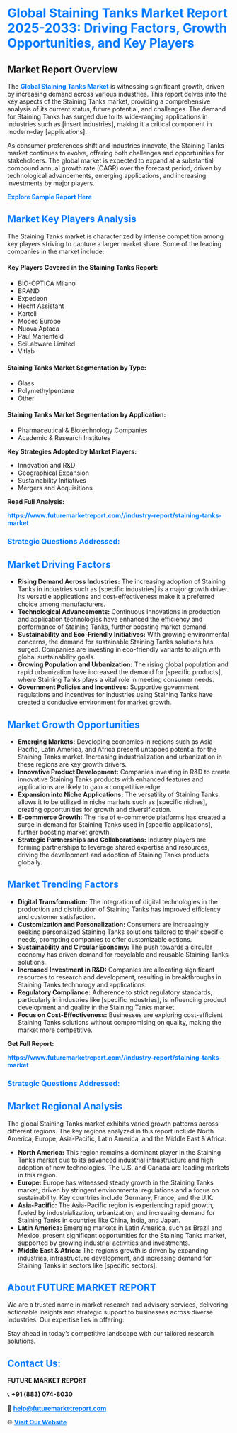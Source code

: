 <h1 style="color: #007BFF;">Global Staining Tanks Market Report 2025-2033: Driving Factors, Growth Opportunities, and Key Players</h1>

<section id="overview">
<h2>Market Report Overview</h2>
<p>The <a href="https://www.futuremarketreport.com//industry-report/staining-tanks-market" style="color: #007BFF; text-decoration: none;"><strong>Global Staining Tanks Market</strong></a> is witnessing significant growth, driven by increasing demand across various industries. This report delves into the key aspects of the Staining Tanks market, providing a comprehensive analysis of its current status, future potential, and challenges. The demand for Staining Tanks has surged due to its wide-ranging applications in industries such as [insert industries], making it a critical component in modern-day [applications].</p>
<p>As consumer preferences shift and industries innovate, the Staining Tanks market continues to evolve, offering both challenges and opportunities for stakeholders. The global market is expected to expand at a substantial compound annual growth rate (CAGR) over the forecast period, driven by technological advancements, emerging applications, and increasing investments by major players.</p>
</section>

<section id="overview">
<p><a href="https://www.futuremarketreport.com//request-sample/reportId=48912" style="color: #007BFF; text-decoration: none;"><strong>Explore Sample Report Here</strong></a></p>
</section>

<section id="key-players">
<h2 style="color: #007BFF;">Market Key Players Analysis</h2>
<p>The Staining Tanks market is characterized by intense competition among key players striving to capture a larger market share. Some of the leading companies in the market include:</p>
<h4>Key Players Covered in the Staining Tanks Report:</h4>
<ul><li>BIO-OPTICA Milano</li><li>BRAND</li><li>Expedeon</li><li>Hecht Assistant</li><li>Kartell</li><li>Mopec Europe</li><li>Nuova Aptaca</li><li>Paul Marienfeld</li><li>SciLabware Limited</li><li>Vitlab</li></ul>
<h4>Staining Tanks Market Segmentation by Type:</h4>
<ul><li>Glass</li><li>Polymethylpentene</li><li>Other</li></ul>

<h4>Staining Tanks Market Segmentation by Application:</h4>
<ul><li>Pharmaceutical &amp; Biotechnology Companies</li><li>Academic &amp; Research Institutes</li></ul>
<p><strong>Key Strategies Adopted by Market Players:</strong></p>
<ul>
<li>Innovation and R&D</li>
<li>Geographical Expansion</li>
<li>Sustainability Initiatives</li>
<li>Mergers and Acquisitions</li>
</ul>
</section>

<section>
<p><strong>Read Full Analysis: </strong></p><a href="https://www.futuremarketreport.com//industry-report/staining-tanks-market" style="color: #007BFF; text-decoration: none;"><strong>https://www.futuremarketreport.com//industry-report/staining-tanks-market</strong></a>
<h3 style="color: #007BFF;">Strategic Questions Addressed:</h3>
</section>

<section id="driving-factors">
<h2 style="color: #007BFF;">Market Driving Factors</h2>
<ul>
<li><strong>Rising Demand Across Industries:</strong> The increasing adoption of Staining Tanks in industries such as [specific industries] is a major growth driver. Its versatile applications and cost-effectiveness make it a preferred choice among manufacturers.</li>
<li><strong>Technological Advancements:</strong> Continuous innovations in production and application technologies have enhanced the efficiency and performance of Staining Tanks, further boosting market demand.</li>
<li><strong>Sustainability and Eco-Friendly Initiatives:</strong> With growing environmental concerns, the demand for sustainable Staining Tanks solutions has surged. Companies are investing in eco-friendly variants to align with global sustainability goals.</li>
<li><strong>Growing Population and Urbanization:</strong> The rising global population and rapid urbanization have increased the demand for [specific products], where Staining Tanks plays a vital role in meeting consumer needs.</li>
<li><strong>Government Policies and Incentives:</strong> Supportive government regulations and incentives for industries using Staining Tanks have created a conducive environment for market growth.</li>
</ul>
</section>

<section id="growth-opportunities">
<h2 style="color: #007BFF;">Market Growth Opportunities</h2>
<ul>
<li><strong>Emerging Markets:</strong> Developing economies in regions such as Asia-Pacific, Latin America, and Africa present untapped potential for the Staining Tanks market. Increasing industrialization and urbanization in these regions are key growth drivers.</li>
<li><strong>Innovative Product Development:</strong> Companies investing in R&D to create innovative Staining Tanks products with enhanced features and applications are likely to gain a competitive edge.</li>
<li><strong>Expansion into Niche Applications:</strong> The versatility of Staining Tanks allows it to be utilized in niche markets such as [specific niches], creating opportunities for growth and diversification.</li>
<li><strong>E-commerce Growth:</strong> The rise of e-commerce platforms has created a surge in demand for Staining Tanks used in [specific applications], further boosting market growth.</li>
<li><strong>Strategic Partnerships and Collaborations:</strong> Industry players are forming partnerships to leverage shared expertise and resources, driving the development and adoption of Staining Tanks products globally.</li>
</ul>
</section>

<section id="trending-factors">
<h2 style="color: #007BFF;">Market Trending Factors</h2>
<ul>
<li><strong>Digital Transformation:</strong> The integration of digital technologies in the production and distribution of Staining Tanks has improved efficiency and customer satisfaction.</li>
<li><strong>Customization and Personalization:</strong> Consumers are increasingly seeking personalized Staining Tanks solutions tailored to their specific needs, prompting companies to offer customizable options.</li>
<li><strong>Sustainability and Circular Economy:</strong> The push towards a circular economy has driven demand for recyclable and reusable Staining Tanks solutions.</li>
<li><strong>Increased Investment in R&D:</strong> Companies are allocating significant resources to research and development, resulting in breakthroughs in Staining Tanks technology and applications.</li>
<li><strong>Regulatory Compliance:</strong> Adherence to strict regulatory standards, particularly in industries like [specific industries], is influencing product development and quality in the Staining Tanks market.</li>
<li><strong>Focus on Cost-Effectiveness:</strong> Businesses are exploring cost-efficient Staining Tanks solutions without compromising on quality, making the market more competitive.</li>
</ul>
</section>

<section>
<p><strong>Get Full Report: </strong></p><a href="https://www.futuremarketreport.com//industry-report/staining-tanks-market" style="color: #007BFF; text-decoration: none;"><strong>https://www.futuremarketreport.com//industry-report/staining-tanks-market</strong></a>
<h3 style="color: #007BFF;">Strategic Questions Addressed:</h3>
</section>


<section id="regional-analysis">
<h2 style="color: #007BFF;">Market Regional Analysis</h2>
<p>The global Staining Tanks market exhibits varied growth patterns across different regions. The key regions analyzed in this report include North America, Europe, Asia-Pacific, Latin America, and the Middle East & Africa:</p>
<ul>
<li><strong>North America:</strong> This region remains a dominant player in the Staining Tanks market due to its advanced industrial infrastructure and high adoption of new technologies. The U.S. and Canada are leading markets in this region.</li>
<li><strong>Europe:</strong> Europe has witnessed steady growth in the Staining Tanks market, driven by stringent environmental regulations and a focus on sustainability. Key countries include Germany, France, and the U.K.</li>
<li><strong>Asia-Pacific:</strong> The Asia-Pacific region is experiencing rapid growth, fueled by industrialization, urbanization, and increasing demand for Staining Tanks in countries like China, India, and Japan.</li>
<li><strong>Latin America:</strong> Emerging markets in Latin America, such as Brazil and Mexico, present significant opportunities for the Staining Tanks market, supported by growing industrial activities and investments.</li>
<li><strong>Middle East & Africa:</strong> The region’s growth is driven by expanding industries, infrastructure development, and increasing demand for Staining Tanks in sectors like [specific sectors].</li>
</ul>
</section>

<footer>
<h2 style="color: #007BFF;">About FUTURE MARKET REPORT</h2>
<p>We are a trusted name in market research and advisory services, delivering actionable insights and strategic support to businesses across diverse industries. Our expertise lies in offering:</p>

<p>Stay ahead in today’s competitive landscape with our tailored research solutions.</p>

<h2 style="color: #007BFF;">Contact Us:</h2>
<p><strong>FUTURE MARKET REPORT</strong></p>
<p>📞 <strong>+91 (883) 074-8030</strong></p>
<p>📧 <strong><a href="mailto:help@futuremarketreport.com" style="color: #007BFF;">help@futuremarketreport.com</a></strong></p>
<p>🌐 <strong><a href="https://www.futuremarketreport.com/" style="color: #007BFF;">Visit Our Website</a></strong></p>
</footer>